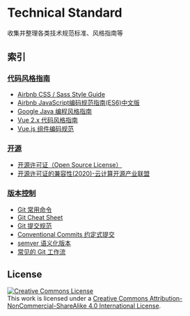 # Technical Standard
收集并整理各类技术规范标准、风格指南等



## 索引

###  [代码风格指南](./style-guide/)
  - [Airbnb CSS / Sass Style Guide](./style-guide/airbnb-css-style-guide.md)
  - [Airbnb JavaScript编码规范指南(ES6)中文版](./style-guide/airbnb-javascript-style-guide.md)
  - [Google Java 编程风格指南](./style-guide/google-java-style-guide.md)
  - [Vue 2.x 代码风格指南](./style-guide/vue-v2-style-guide.md)
  - [Vue.js 组件编码规范](./style-guide/vuejs-component-style-guide.md)

###  [开源](./open-source/)

- [开源许可证（Open Source License）](./open-source/open-source-license.md)
- [开源许可证的兼容性(2020)-云计算开源产业联盟](./open-source/开源许可证兼容性指南.md)

###  [版本控制](./version-control/)

- [Git 常用命令](./version-control/git-command.md)
- [Git Cheat Sheet](./version-control/git-cheat-sheet.md)
- [Git 提交规范](./version-control/git-commit-message.md)
- [Conventional Commits 约定式提交](./version-control/conventional-commits.md)
- [semver 语义化版本](./version-control/semver-cn-v2.0.0.md)
- [常见的 Git 工作流](./version-control/git-workflow.md)



## License

<a rel="license" href="http://creativecommons.org/licenses/by-nc-sa/4.0/"><img alt="Creative Commons License" style="border-width:0" src="https://i.creativecommons.org/l/by-nc-sa/4.0/88x31.png" /></a><br />This work is licensed under a <a rel="license" href="http://creativecommons.org/licenses/by-nc-sa/4.0/">Creative Commons Attribution-NonCommercial-ShareAlike 4.0 International License</a>.
